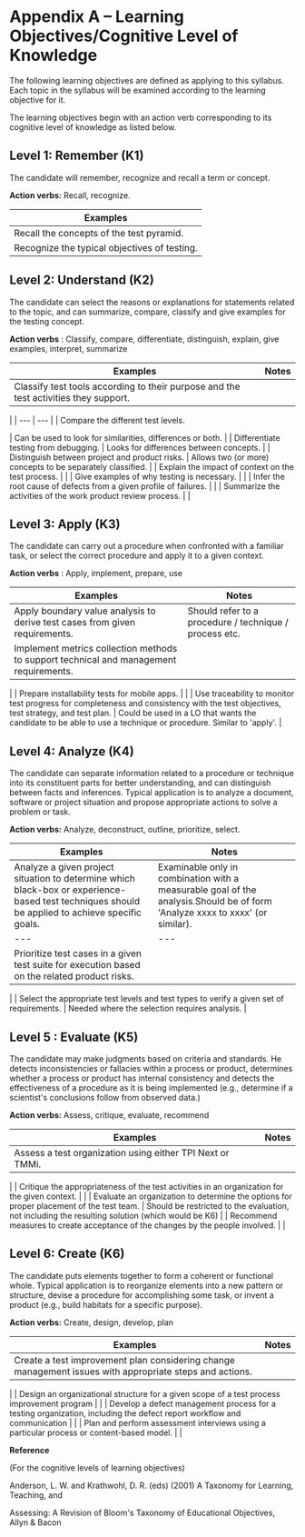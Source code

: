 #	Appendix A – Learning Objectives/Cognitive Level of Knowledge

The following learning objectives are defined as applying to this syllabus. Each topic in the syllabus will be examined according to the learning objective for it.

The learning objectives begin with an action verb corresponding to its cognitive level of knowledge as listed below.

## Level 1: Remember (K1)

The candidate will remember, recognize and recall a term or concept.

**Action verbs:** Recall, recognize.

| **Examples** |
| --- |
| Recall the concepts of the test pyramid. |
| Recognize the typical objectives of testing. |

## Level 2: Understand (K2)

The candidate can select the reasons or explanations for statements related to the topic, and can summarize, compare, classify and give examples for the testing concept.

**Action verbs** : Classify, compare, differentiate, distinguish, explain, give examples, interpret, summarize

| **Examples** | **Notes** |
| --- | --- |
| Classify test tools according to their purpose and the test activities they support. |
 |
| --- | --- |
| Compare the different test levels.

 | Can be used to look for similarities, differences or both. |
| Differentiate testing from debugging. | Looks for differences between concepts. |
| Distinguish between project and product risks. | Allows two (or more) concepts to be separately classified. |
| Explain the impact of context on the test process. |
 |
| Give examples of why testing is necessary. |
 |
| Infer the root cause of defects from a given profile of failures. |
 |
| Summarize the activities of the work product review process. |
 |

## Level 3: Apply (K3)

The candidate can carry out a procedure when confronted with a familiar task, or select the correct procedure and apply it to a given context.

**Action verbs** : Apply, implement, prepare, use

| **Examples** | **Notes** |
| --- | --- |
| Apply boundary value analysis to derive test cases from given requirements. | Should refer to a procedure / technique / process etc. |
| Implement metrics collection methods to support technical and management requirements. |
 |
| Prepare installability tests for mobile apps. |
 |
| Use traceability to monitor test progress for completeness and consistency with the test objectives, test strategy, and test plan. | Could be used in a LO that wants the candidate to be able to use a technique or procedure. Similar to 'apply'. |

## Level 4: Analyze (K4)

The candidate can separate information related to a procedure or technique into its constituent parts for better understanding, and can distinguish between facts and inferences. Typical application is to analyze a document, software or project situation and propose appropriate actions to solve a problem or task.

**Action verbs:** Analyze, deconstruct, outline, prioritize, select.

| **Examples** | **Notes** |
| --- | --- |
| Analyze a given project situation to determine which black-box or experience-based test techniques should be applied to achieve specific goals. | Examinable only in combination with a measurable goal of the analysis.Should be of form 'Analyze xxxx to xxxx' (or similar). |
| --- | --- |
| Prioritize test cases in a given test suite for execution based on the related product risks. |
 |
| Select the appropriate test levels and test types to verify a given set of requirements. | Needed where the selection requires analysis. |

## Level 5 : Evaluate (K5)

The candidate may make judgments based on criteria and standards. He detects inconsistencies or fallacies within a process or product, determines whether a process or product has internal consistency and detects the effectiveness of a procedure as it is being implemented (e.g., determine if a scientist's conclusions follow from observed data.)

**Action verbs:** Assess, critique, evaluate, recommend

| **Examples** | **Notes** |
| --- | --- |
| Assess a test organization using either TPI Next or TMMi. |
 |
| Critique the appropriateness of the test activities in an organization for the given context. |
 |
| Evaluate an organization to determine the options for proper placement of the test team. | Should be restricted to the evaluation, not including the resulting solution (which would be K6) |
| Recommend measures to create acceptance of the changes by the people involved. |
 |

## Level 6: Create (K6)

The candidate puts elements together to form a coherent or functional whole. Typical application is to reorganize elements into a new pattern or structure, devise a procedure for accomplishing some task, or invent a product (e.g., build habitats for a specific purpose).

**Action verbs:** Create, design, develop, plan

| **Examples** | **Notes** |
| --- | --- |
| Create a test improvement plan considering change management issues with appropriate steps and actions. |
 |
| Design an organizational structure for a given scope of a test process improvement program |
 |
| Develop a defect management process for a testing organization, including the defect report workflow and communication |
 |
| Plan and perform assessment interviews using a particular process or content-based model. |
 |

**Reference**

(For the cognitive levels of learning objectives)

Anderson, L. W. and Krathwohl, D. R. (eds) (2001) A Taxonomy for Learning, Teaching, and

Assessing: A Revision of Bloom's Taxonomy of Educational Objectives, Allyn & Bacon